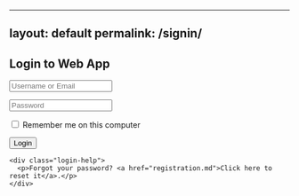 
---
layout: default
permalink: /signin/
---
<!DOCTYPE html>
<html>
<head>
<link rel="stylesheet" type="text/css" href="main.css">
<style>
<html>
<head>
<title>Sign-in</title>
<style>
</style>
</head>
<body>
 <section class="container">
    <div class="login">
      <h1>Login to Web App</h1>
      <form method="post" action="index.html">
        <p><input type="text" name="login" value="" placeholder="Username or Email"></p>
        <p><input type="password" name="password" value="" placeholder="Password"></p>
        <p class="remember_me">
          <label>
            <input type="checkbox" name="remember_me" id="remember_me">
            Remember me on this computer
          </label>
        </p>
        <p class="submit"><input type="submit" name="commit" value="Login"></p>
      </form>
    </div>

    <div class="login-help">
      <p>Forgot your password? <a href="registration.md">Click here to reset it</a>.</p>
    </div>
  </section>

</body>
</html>
